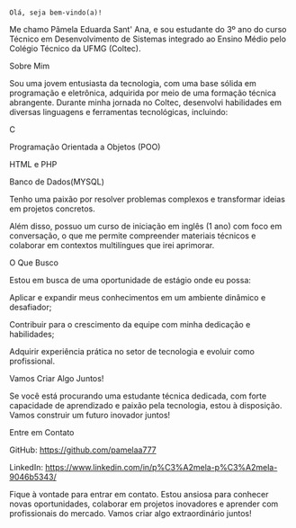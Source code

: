                                                                                        Olá, seja bem-vindo(a)!

Me chamo Pâmela Eduarda Sant' Ana, e sou estudante do 3º ano do curso Técnico em Desenvolvimento de Sistemas integrado ao Ensino Médio pelo Colégio Técnico da UFMG (Coltec).

Sobre Mim

Sou uma jovem entusiasta da tecnologia, com uma base sólida em programação e eletrônica, adquirida por meio de uma formação técnica abrangente. Durante minha jornada no Coltec, desenvolvi habilidades em diversas linguagens e ferramentas tecnológicas, incluindo:

C

Programação Orientada a Objetos (POO)

HTML e PHP

Banco de Dados(MYSQL)

Tenho uma paixão por resolver problemas complexos e transformar ideias em projetos concretos.

Além disso, possuo um curso de iniciação em inglês (1 ano) com foco em conversação, o que me permite compreender materiais técnicos e colaborar em contextos multilíngues que irei aprimorar.

O Que Busco

Estou em busca de uma oportunidade de estágio onde eu possa:

Aplicar e expandir meus conhecimentos em um ambiente dinâmico e desafiador;

Contribuir para o crescimento da equipe com minha dedicação e habilidades;

Adquirir experiência prática no setor de tecnologia e evoluir como profissional.

Vamos Criar Algo Juntos!

Se você está procurando uma estudante técnica dedicada, com forte capacidade de aprendizado e paixão pela tecnologia, estou à disposição. Vamos construir um futuro inovador juntos!

Entre em Contato

GitHub: https://github.com/pamelaa777

LinkedIn: https://www.linkedin.com/in/p%C3%A2mela-p%C3%A2mela-9046b5343/

Fique à vontade para entrar em contato. Estou ansiosa para conhecer novas oportunidades, colaborar em projetos inovadores e aprender com profissionais do mercado. Vamos criar algo extraordinário juntos!


